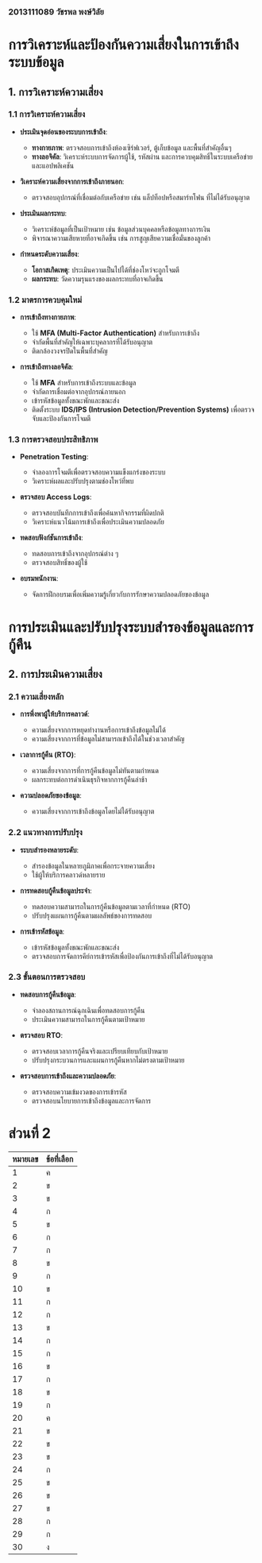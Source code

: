 ### 2013111089 วัชรพล พงษ์วิลัย

# การวิเคราะห์และป้องกันความเสี่ยงในการเข้าถึงระบบข้อมูล

## 1. การวิเคราะห์ความเสี่ยง

### 1.1 การวิเคราะห์ความเสี่ยง

- **ประเมินจุดอ่อนของระบบการเข้าถึง**:
  - **ทางกายภาพ**: ตรวจสอบการเข้าถึงห้องเซิร์ฟเวอร์, ตู้เก็บข้อมูล และพื้นที่สำคัญอื่นๆ
  - **ทางลอจิคัล**: วิเคราะห์ระบบการจัดการผู้ใช้, รหัสผ่าน และการควบคุมสิทธิ์ในระบบเครือข่ายและแอปพลิเคชัน

- **วิเคราะห์ความเสี่ยงจากการเข้าถึงภายนอก**:
  - ตรวจสอบอุปกรณ์ที่เชื่อมต่อกับเครือข่าย เช่น แล็ปท็อปหรือสมาร์ทโฟน ที่ไม่ได้รับอนุญาต

- **ประเมินผลกระทบ**:
  - วิเคราะห์ข้อมูลที่เป็นเป้าหมาย เช่น ข้อมูลส่วนบุคคลหรือข้อมูลทางการเงิน
  - พิจารณาความเสียหายที่อาจเกิดขึ้น เช่น การสูญเสียความเชื่อมั่นของลูกค้า

- **กำหนดระดับความเสี่ยง**:
  - **โอกาสเกิดเหตุ**: ประเมินความเป็นไปได้ที่ช่องโหว่จะถูกโจมตี
  - **ผลกระทบ**: วัดความรุนแรงของผลกระทบที่อาจเกิดขึ้น

### 1.2 มาตรการควบคุมใหม่

- **การเข้าถึงทางกายภาพ**:
  - ใช้ **MFA (Multi-Factor Authentication)** สำหรับการเข้าถึง
  - จำกัดพื้นที่สำคัญให้เฉพาะบุคลากรที่ได้รับอนุญาต
  - ติดกล้องวงจรปิดในพื้นที่สำคัญ

- **การเข้าถึงทางลอจิคัล**:
  - ใช้ **MFA** สำหรับการเข้าถึงระบบและข้อมูล
  - จำกัดการเชื่อมต่อจากอุปกรณ์ภายนอก
  - เข้ารหัสข้อมูลทั้งขณะพักและขณะส่ง
  - ติดตั้งระบบ **IDS/IPS (Intrusion Detection/Prevention Systems)** เพื่อตรวจจับและป้องกันการโจมตี

### 1.3 การตรวจสอบประสิทธิภาพ

- **Penetration Testing**:
  - จำลองการโจมตีเพื่อตรวจสอบความแข็งแกร่งของระบบ
  - วิเคราะห์ผลและปรับปรุงตามช่องโหว่ที่พบ

- **ตรวจสอบ Access Logs**:
  - ตรวจสอบบันทึกการเข้าถึงเพื่อค้นหากิจกรรมที่ผิดปกติ
  - วิเคราะห์แนวโน้มการเข้าถึงเพื่อประเมินความปลอดภัย

- **ทดสอบฟังก์ชันการเข้าถึง**:
  - ทดสอบการเข้าถึงจากอุปกรณ์ต่าง ๆ
  - ตรวจสอบสิทธิ์ของผู้ใช้

- **อบรมพนักงาน**:
  - จัดการฝึกอบรมเพื่อเพิ่มความรู้เกี่ยวกับการรักษาความปลอดภัยของข้อมูล

# การประเมินและปรับปรุงระบบสำรองข้อมูลและการกู้คืน

## 2. การประเมินความเสี่ยง

### 2.1 ความเสี่ยงหลัก

- **การพึ่งพาผู้ให้บริการคลาวด์**:
  - ความเสี่ยงจากการหยุดทำงานหรือการเข้าถึงข้อมูลไม่ได้
  - ความเสี่ยงจากการที่ข้อมูลไม่สามารถเข้าถึงได้ในช่วงเวลาสำคัญ

- **เวลาการกู้คืน (RTO)**:
  - ความเสี่ยงจากการที่การกู้คืนข้อมูลไม่ทันตามกำหนด
  - ผลกระทบต่อการดำเนินธุรกิจหากการกู้คืนล่าช้า

- **ความปลอดภัยของข้อมูล**:
  - ความเสี่ยงจากการเข้าถึงข้อมูลโดยไม่ได้รับอนุญาต

### 2.2 แนวทางการปรับปรุง

- **ระบบสำรองหลายระดับ**:
  - สำรองข้อมูลในหลายภูมิภาคเพื่อกระจายความเสี่ยง
  - ใช้ผู้ให้บริการคลาวด์หลายราย

- **การทดสอบกู้คืนข้อมูลประจำ**:
  - ทดสอบความสามารถในการกู้คืนข้อมูลตามเวลาที่กำหนด (RTO)
  - ปรับปรุงแผนการกู้คืนตามผลลัพธ์ของการทดสอบ

- **การเข้ารหัสข้อมูล**:
  - เข้ารหัสข้อมูลทั้งขณะพักและขณะส่ง
  - ตรวจสอบการจัดการคีย์การเข้ารหัสเพื่อป้องกันการเข้าถึงที่ไม่ได้รับอนุญาต

### 2.3 ขั้นตอนการตรวจสอบ

- **ทดสอบการกู้คืนข้อมูล**:
  - จำลองสถานการณ์ฉุกเฉินเพื่อทดสอบการกู้คืน
  - ประเมินความสามารถในการกู้คืนตามเป้าหมาย

- **ตรวจสอบ RTO**:
  - ตรวจสอบเวลาการกู้คืนจริงและเปรียบเทียบกับเป้าหมาย
  - ปรับปรุงกระบวนการและแผนการกู้คืนหากไม่ตรงตามเป้าหมาย

- **ตรวจสอบการเข้าถึงและความปลอดภัย**:
  - ตรวจสอบความเข้มงวดของการเข้ารหัส
  - ตรวจสอบนโยบายการเข้าถึงข้อมูลและการจัดการ




# ส่วนที่ 2

| หมายเลข | ข้อที่เลือก |
|---------|-------------|
| 1       | ค           |
| 2       | ข           |
| 3       | ข           |
| 4       | ก           |
| 5       | ข           |
| 6       | ก           |
| 7       | ก           |
| 8       | ข           |
| 9       | ก           |
| 10      | ข           |
| 11      | ก           |
| 12      | ก           |
| 13      | ข           |
| 14      | ก           |
| 15      | ก           |
| 16      | ข           |
| 17      | ก           |
| 18      | ข           |
| 19      | ก           |
| 20      | ค           |
| 21      | ข           |
| 22      | ข           |
| 23      | ข           |
| 24      | ก           |
| 25      | ข           |
| 26      | ข           |
| 27      | ข           |
| 28      | ก           |
| 29      | ก           |
| 30      | ง           |
